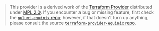 > This provider is a derived work of the [Terraform Provider](https://github.com/terraform-providers/terraform-provider-equinix)
> distributed under [MPL 2.0](https://www.mozilla.org/en-US/MPL/2.0/). If you encounter a bug or missing feature,
> first check the [`pulumi-equinix` repo](/issues); however, if that doesn't turn up anything,
> please consult the source [`terraform-provider-equinix` repo](https://github.com/terraform-providers/terraform-provider-equinix/issues).
